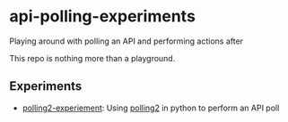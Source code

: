 # api-polling-experiments
Playing around with polling an API and performing actions after 

This repo is nothing more than a playground. 

## Experiments 
* [polling2-experiement](polling2-experiment): Using [polling2](https://github.com/ddmee/polling2) in python to perform an API poll